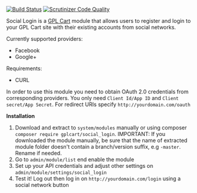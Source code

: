 [![Build Status](https://scrutinizer-ci.com/g/gplcart/social_login/badges/build.png?b=master)](https://scrutinizer-ci.com/g/gplcart/social_login/build-status/master)
[![Scrutinizer Code Quality](https://scrutinizer-ci.com/g/gplcart/social_login/badges/quality-score.png?b=master)](https://scrutinizer-ci.com/g/gplcart/social_login/?branch=master)

Social Login is a [GPL Cart](https://github.com/gplcart/gplcart) module that allows users to register and login to your GPL Cart site with their existing accounts from social networks.

Currently supported providers:

- Facebook
- Google+

Requirements:

- CURL


In order to use this module you need to obtain OAuth 2.0 credentials from corresponding providers. You only need `Client Id/App ID` and `Client secret/App Secret`. For redirect URIs specify `http://yourdomain.com/oauth`

**Installation**

1. Download and extract to `system/modules` manually or using composer `composer require gplcart/social_login`. IMPORTANT: If you downloaded the module manually, be sure that the name of extracted module folder doesn't contain a branch/version suffix, e.g `-master`. Rename if needed.
2. Go to `admin/module/list` end enable the module
3. Set up your API credentials and adjust other settings on `admin/module/settings/social_login`
4. Test it! Log out then log in on `http://yourdomain.com/login` using a social network button